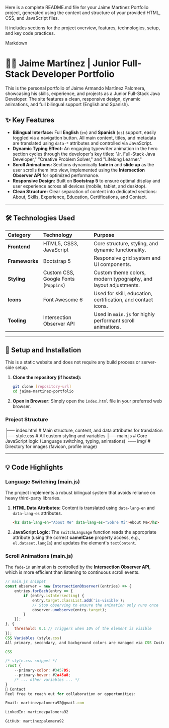 Here is a complete README.md file for your Jaime Martínez Portfolio project, generated using the content and structure of your provided HTML, CSS, and JavaScript files.

It includes sections for the project overview, features, technologies, setup, and key code practices.

Markdown

# 🧑‍💻 Jaime Martínez | Junior Full-Stack Developer Portfolio

This is the personal portfolio of Jaime Armando Martínez Palomera, showcasing his skills, experience, and projects as a Junior Full-Stack Java Developer. The site features a clean, responsive design, dynamic animations, and full bilingual support (English and Spanish).

## ✨ Key Features

* **Bilingual Interface:** Full **English** (`en`) and **Spanish** (`es`) support, easily toggled via a navigation button. All main content, titles, and metadata are translated using `data-*` attributes and controlled via JavaScript.
* **Dynamic Typing Effect:** An engaging typewriter animation in the hero section cycles through the developer's key titles: "Jr. Full-Stack Java Developer," "Creative Problem Solver," and "Lifelong Learner."
* **Scroll Animations:** Sections dynamically **fade in** and **slide up** as the user scrolls them into view, implemented using the **Intersection Observer API** for optimized performance.
* **Responsive Design:** Built on **Bootstrap 5** to ensure optimal display and user experience across all devices (mobile, tablet, and desktop).
* **Clean Structure:** Clear separation of content into dedicated sections: About, Skills, Experience, Education, Certifications, and Contact.

---

## 🛠️ Technologies Used

| Category | Technology | Purpose |
| :--- | :--- | :--- |
| **Frontend** | HTML5, CSS3, JavaScript | Core structure, styling, and dynamic functionality. |
| **Frameworks** | Bootstrap 5 | Responsive grid system and UI components. |
| **Styling** | Custom CSS, Google Fonts (`Poppins`) | Custom theme colors, modern typography, and layout adjustments. |
| **Icons** | Font Awesome 6 | Used for skill, education, certification, and contact icons. |
| **Tooling** | Intersection Observer API | Used in `main.js` for highly performant scroll animations. |

---

## 🚀 Setup and Installation

This is a static website and does not require any build process or server-side setup.

1.  **Clone the repository (if hosted):**
    ```bash
    git clone [repository-url]
    cd jaime-martinez-portfolio
    ```
2.  **Open in Browser:**
    Simply open the `index.html` file in your preferred web browser.

### Project Structure

├── index.html # Main structure, content, and data attributes for translation ├── style.css # All custom styling and variables 
├── main.js # Core JavaScript logic (Language switching, typing, animations) └── img/ # Directory for images (favicon, profile image)


---

## 💡 Code Highlights

### Language Switching (main.js)

The project implements a robust bilingual system that avoids reliance on heavy third-party libraries.

1.  **HTML Data Attributes:** Content is translated using `data-lang-en` and `data-lang-es` attributes.
    ```html
    <h2 data-lang-en="About Me" data-lang-es="Sobre Mí">About Me</h2>
    ```
2.  **JavaScript Logic:** The `switchLanguage` function reads the appropriate attribute (using the correct **camelCase** property access, e.g., `el.dataset.langEs`) and updates the element's `textContent`.

### Scroll Animations (main.js)

The `fade-in` animation is controlled by the **Intersection Observer API**, which is more efficient than listening to continuous scroll events.

```javascript
// main.js snippet
const observer = new IntersectionObserver((entries) => {
    entries.forEach(entry => {
        if (entry.isIntersecting) {
            entry.target.classList.add('is-visible');
            // Stop observing to ensure the animation only runs once
            observer.unobserve(entry.target);
        }
    });
}, {
    threshold: 0.1 // Triggers when 10% of the element is visible
});
CSS Variables (style.css)
All primary, secondary, and background colors are managed via CSS Custom Properties (:root), allowing for quick and scalable theme changes.

CSS

/* style.css snippet */
:root {
    --primary-color: #3457D5;
    --primary-hover: #2a45a8;
    /* ... other variables ... */
}
📧 Contact
Feel free to reach out for collaboration or opportunities:

Email: martinezpalomera92@gmail.com

LinkedIn: martinezpalomera92

GitHub: martinezpalomera92